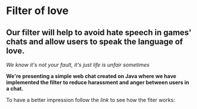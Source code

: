 # Filter of love
## Our filter will help to avoid hate speech in games' chats and allow users to speak the language of love. 
*We know it's not your fault, it's just life is unfair sometimes*

**We're presenting a simple web chat created on Java where we have implemented the filter to reduce harassment and anger between users in a chat.**

To have a better impression follow the _link_ to see how the fiter works:
